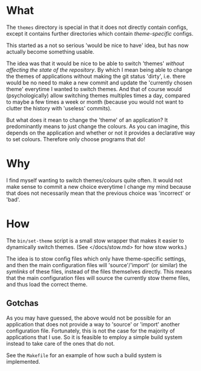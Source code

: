 # What

The `themes` directory is special in that it does not directly contain configs,
except it contains further directories which contain *theme-specific* configs.

This started as a not so serious 'would be nice to have' idea, but has now
actually become something usable.

The idea was that it would be nice to be able to switch 'themes' *without
affecting the state of the repository*. By which I mean being able to change the
themes of applications without making the git status 'dirty', i.e. there would
be no need to make a new commit and update the 'currently chosen theme'
everytime I wanted to switch themes. And that of course would (psychologically)
allow switching themes multiples times a day, compared to maybe a few times a
week or month (because you would not want to clutter the history with 'useless'
commits).

But what does it mean to change the 'theme' of an application? It predominantly
means to just change the colours. As you can imagine, this depends on the
application and whether or not it provides a declarative way to set colours.
Therefore only choose programs that do!

# Why

I find myself wanting to switch themes/colours quite often. It would not make
sense to commit a new choice everytime I change my mind because that does not
necessarily mean that the previous choice was 'incorrect' or 'bad'.

# How

The `bin/set-theme` script is a small stow wrapper that makes it easier to
dynamically switch themes. (See </docs/stow.md> for how stow works.)

The idea is to stow config files which only have theme-specific settings, and
then the main configuration files will 'source'/'import' (or similar) the
*symlinks* of these files, instead of the files themselves directly. This means
that the main configuration files will source the currently stow theme files,
and thus load the correct theme.

## Gotchas

As you may have guessed, the above would not be possible for an application that
does not provide a way to 'source' or 'import' another configuration file.
Fortunately, this is not the case for the majority of applications that I use.
So it is feasible to employ a simple build system instead to take care of the
ones that do not.

See the `Makefile` for an example of how such a build system is implemented.
